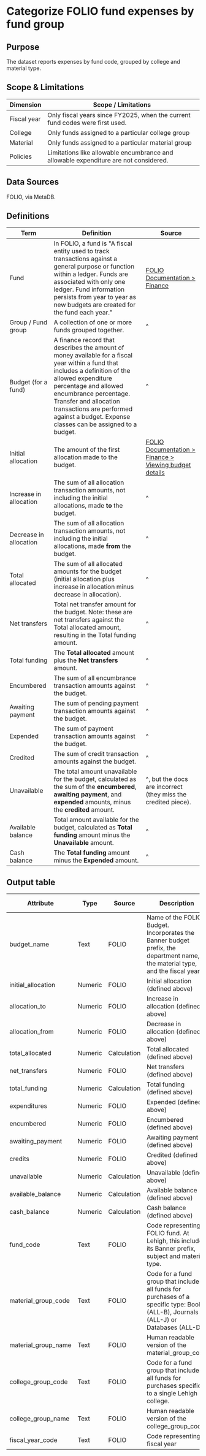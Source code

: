 # Categorize FOLIO fund expenses by fund group

## Purpose
The dataset reports expenses by fund code, grouped by college and material type.

## Scope & Limitations

| Dimension | Scope / Limitations | 
| --- | --- | 
| Fiscal year | Only fiscal years since FY2025, when the current fund codes were first used. |
| College | Only funds assigned to a particular college group | 
| Material | Only funds assigned to a particular material group |
| Policies | Limitations like allowable encumbrance and allowable expenditure are not considered. |

## Data Sources

FOLIO, via MetaDB.
## Definitions

|Term|Definition|Source|
|---|---|---|
| Fund | In FOLIO, a fund is "A fiscal entity used to track transactions against a general purpose or function within a ledger. Funds are associated with only one ledger. Fund information persists from year to year as new budgets are created for the fund each year." | [FOLIO Documentation > Finance](https://docs.folio.org/docs/acquisitions/finance/) |
| Group / Fund group | A collection of one or more funds grouped together. | ^ |
| Budget (for a fund) | A finance record that describes the amount of money available for a fiscal year within a fund that includes a definition of the allowed expenditure percentage and allowed encumbrance percentage. Transfer and allocation transactions are performed against a budget. Expense classes can be assigned to a budget. | ^ |
| Initial allocation | The amount of the first allocation made to the budget. | [FOLIO Documentation > Finance > Viewing budget details](https://docs.folio.org/docs/acquisitions/finance/#viewing-budget-details) | 
| Increase in allocation | The sum of all allocation transaction amounts, not including the initial allocations, made **to** the budget. | ^ |
| Decrease in allocation | The sum of all allocation transaction amounts, not including the initial allocations, made **from** the budget. | ^ |
| Total allocated | The sum of all allocated amounts for the budget (initial allocation plus increase in allocation minus decrease in allocation). | ^ |
| Net transfers | Total net transfer amount for the budget.  Note: these are net transfers against the Total allocated amount, resulting in the Total funding amount. | ^ |
| Total funding | The **Total allocated** amount plus the **Net transfers** amount. | ^ |
| Encumbered | The sum of all encumbrance transaction amounts against the budget. | ^ |
| Awaiting payment | The sum of pending payment transaction amounts against the budget. | ^ |
| Expended | The sum of payment transaction amounts against the budget. | ^ |
| Credited | The sum of credit transaction amounts against the budget. | ^ |
| Unavailable | The total amount unavailable for the budget, calculated as the sum of the **encumbered**, **awaiting payment**, and **expended** amounts, minus the **credited** amount. | ^, but the docs are incorrect (they miss the credited piece). |
| Available balance | Total amount available for the budget, calculated as **Total funding** amount minus the **Unavailable** amount. | ^ |
| Cash balance | The **Total funding** amount minus the **Expended** amount. | ^ |

## Output table

| Attribute | Type | Source | Description | Sample output |
| --- | --- | --- | --- | --- |
| budget_name | Text | FOLIO | Name of the FOLIO Budget. Incorporates the Banner budget prefix, the department name, the material type, and the fiscal year. | 75070 CHEM-J-FY2025 |  |
| initial_allocation | Numeric | FOLIO | Initial allocation (defined above) | 500 | 
| allocation_to | Numeric | FOLIO | Increase in allocation (defined above) | 234736 |
| allocation_from | Numeric | FOLIO | Decrease in allocation (defined above) | 0 |
| total_allocated | Numeric | Calculation | Total allocated (defined above) | 235236
| net_transfers | Numeric | FOLIO | Net transfers (defined above) | 0 |
| total_funding | Numeric | Calculation | Total funding (defined above) | 235236 |
| expenditures | Numeric | FOLIO | Expended (defined above) | 167647 |
| encumbered | Numeric | FOLIO | Encumbered (defined above) | 0 |
| awaiting_payment | Numeric | FOLIO | Awaiting payment (defined above) | 0 |
| credits | Numeric | FOLIO | Credited (defined above) | 0 |
| unavailable | Numeric | Calculation | Unavailable (defined above) | 67589 |
| available_balance | Numeric | Calculation | Available balance (defined above) | 167647 |
| cash_balance | Numeric | Calculation | Cash balance (defined above) | 167647 |
| fund_code | Text | FOLIO | Code representing a FOLIO fund.  At Lehigh, this includes its Banner prefix, subject and material type.   | 75070 CHEM-J | 
| material_group_code | Text | FOLIO | Code for a fund group that includes all funds for purchases of a specific type: Books (ALL-B), Journals (ALL-J) or Databases (ALL-D). | ALL-J |
| material_group_name | Text | FOLIO | Human readable version of the material_group_code | All Journals |
| college_group_code | Text | FOLIO | Code for a fund group that includes all funds for purchases specific to a single Lehigh college. | C-AS |
| college_group_name | Text | FOLIO | Human readable version of the college_group_code | College of Arts & Sciences |
| fiscal_year_code | Text | FOLIO | Code representing a fiscal year | FY2025 |
